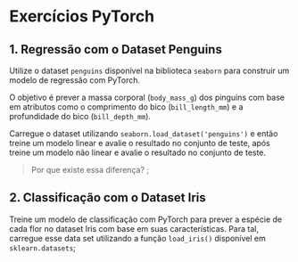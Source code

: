 # Exercícios PyTorch

## 1. Regressão com o Dataset Penguins
Utilize o dataset `penguins` disponível na biblioteca `seaborn` para construir um modelo de regressão com PyTorch.

O objetivo é prever a massa corporal (`body_mass_g`) dos pinguins com base em atributos como o comprimento do bico (`bill_length_mm`) e a profundidade do bico (`bill_depth_mm`).

Carregue o dataset utilizando `seaborn.load_dataset('penguins')` e então treine um modelo linear e avalie o resultado no conjunto de teste, após treine um modelo não linear e avalie o resultado no conjunto de teste. 

> Por que existe essa diferença?
;

## 2. Classificação com o Dataset Iris
Treine um modelo de classificação com PyTorch para prever a espécie de cada flor no dataset Iris com base em suas características.
Para tal, carregue esse data set utilizando a função `load_iris()` disponível em `sklearn.datasets`;